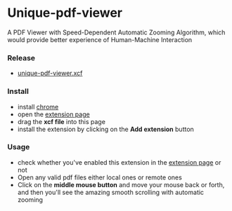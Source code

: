 # Unique-pdf-viewer
A PDF Viewer with Speed-Dependent Automatic Zooming Algorithm, which would provide better experience of Human-Machine Interaction
### Release
* [unique-pdf-viewer.xcf](./release/unique-pdf-viewer.xcf)
### Install
* install [chrome](https://www.google.com/chrome/browser/desktop/index.html)
* open the [extension page](chrome://extensions/)
* drag the **xcf file** into this page
* install the extension by clicking on the **Add extension** button

### Usage
* check whether you've enabled this extension in the [extension page](chrome://extensions/) or not
* Open any valid pdf files either local ones or remote ones
* Click on the **middle mouse button** and move your mouse back or forth, and then you'll see the amazing smooth scrolling with automatic zooming
